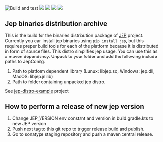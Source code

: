 ![Build and test](https://github.com/icemachined/jep-distro/workflows/Build%20and%20test/badge.svg)
[![](https://img.shields.io/pypi/pyversions/Jep.svg)](https://pypi.python.org/pypi/jep)
[![](https://img.shields.io/pypi/l/Jep.svg)](http://zlib.net/zlib_license.html)
[![](https://img.shields.io/badge/docs-wiki-orange.svg)](https://github.com/ninia/jep/wiki)
[![](https://img.shields.io/badge/docs-javadoc-orange.svg)](https://ninia.github.io/jep/javadoc)

## Jep binaries distribution archive
This is the build for the binaries distribution package of [JEP](https://github.com/ninia/jep/) project.
Currently you can install jep binaries using ```pip install jep```, but this requires preper build tools for each of the platform because it is distributed in form of source files.
This distro simplifies jep usage. 
You can use this as a maven dependency. 
Unpack to your folder and add the following include paths to JepConifg.
1. Path to platform dependent library (Lunux: libjep.so, Windows: jep.dll, MacOS: libjep.jnilib)
2. Path to folder containing unpacked jep distro.

See [jep-distro-example](https://github.com/icemachined/jep-distro-example) project

## How to perform a release of new jep version
1. Change JEP_VERSION env constant and version in build.gradle.kts to new JEP version
2. Push next tag to this git repo to trigger release build and publish.
3. Go to sonatype staging repository and push a maven central release.